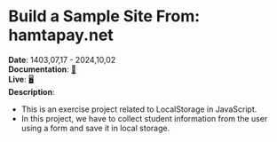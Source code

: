 
# Build a Sample Site From: hamtapay.net
**Date**: 1403,07,17 - 2024,10,02<br>
**Documentation**: [📄](https://rezaslm0.github.io/student-note-list/docs/jsdoc/index.html)<br>
**Live**: [🖥️](https://rezaslm0.github.io/student-note-list/src/index.html)<br>
**Description**: <br>
- This is an exercise project related to LocalStorage in JavaScript.
- In this project, we have to collect student information from the user using a form and save it in local storage.